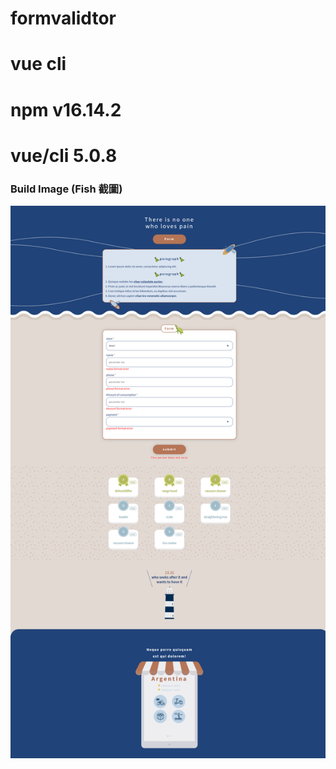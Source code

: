 # formvalidtor

# vue cli

# npm v16.14.2

# vue/cli 5.0.8

### Build Image (Fish 截圖)

![Image](./finshing.png)
